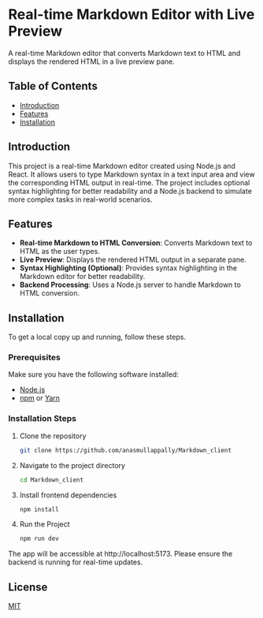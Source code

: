 
# Real-time Markdown Editor with Live Preview

A real-time Markdown editor that converts Markdown text to HTML and displays the rendered HTML in a live preview pane.

## Table of Contents

- [Introduction](#introduction)
- [Features](#features)
- [Installation](#installation)

## Introduction

This project is a real-time Markdown editor created using Node.js and React. It allows users to type Markdown syntax in a text input area and view the corresponding HTML output in real-time. The project includes optional syntax highlighting for better readability and a Node.js backend to simulate more complex tasks in real-world scenarios.

## Features

- **Real-time Markdown to HTML Conversion**: Converts Markdown text to HTML as the user types.
- **Live Preview**: Displays the rendered HTML output in a separate pane.
- **Syntax Highlighting (Optional)**: Provides syntax highlighting in the Markdown editor for better readability.
- **Backend Processing**: Uses a Node.js server to handle Markdown to HTML conversion.

## Installation

To get a local copy up and running, follow these steps.

### Prerequisites

Make sure you have the following software installed:

- [Node.js](https://nodejs.org/)
- [npm](https://www.npmjs.com/) or [Yarn](https://yarnpkg.com/)

### Installation Steps

1. Clone the repository
   ```sh
   git clone https://github.com/anasmullappally/Markdown_client

2. Navigate to the project directory
   ```sh
   cd Markdown_client
3. Install frontend dependencies
   ```sh
   npm install
4. Run the Project
   ```sh
   npm run dev

The app will be accessible at http://localhost:5173. Please ensure the backend is running for real-time updates.

## License

[MIT](https://choosealicense.com/licenses/mit/)

